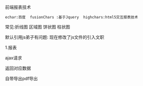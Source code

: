  前端报表技术 

	echar:百度  fusionChars :基于Jquery  highchars:html5交互报表技术


常见:折线图  区域图  饼状图  柱状图

默认引用js弟子有问题:  现在修改了js文件的引入文职




1.报表



 ajax请求 

返回对应数据

自带导出pdf导出


 

	
